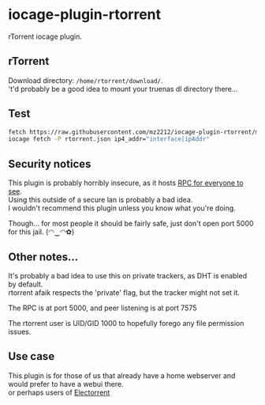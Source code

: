 # iocage-plugin-rtorrent

rTorrent iocage plugin.

## rTorrent

Download directory: `/home/rtorrent/download/`.  
't'd probably be a good idea to mount your truenas dl directory there...

## Test

```sh
fetch https://raw.githubusercontent.com/mz2212/iocage-plugin-rtorrent/master/rtorrent.json
iocage fetch -P rtorrent.json ip4_addr="interface|ipAddr"
```

## Security notices

This plugin is probably horribly insecure, as it hosts [RPC for everyone to see](https://github.com/rakshasa/rtorrent/wiki/RPC-Setup-XMLRPC#other-notes).  
Using this outside of a secure lan is probably a bad idea.  
I wouldn't recommend this plugin unless you know what you're doing.

Though... for most people it should be fairly safe, just don't open port 5000 for this jail. (◠‿◠✿) 

## Other notes...

It's probably a bad idea to use this on private trackers, as DHT is enabled by default.  
rtorrent afaik respects the 'private' flag, but the tracker might not set it.

The RPC is at port 5000, and peer listening is at port 7575

The rtorrent user is UID/GID 1000 to hopefully forego any file permission issues.

## Use case

This plugin is for those of us that already have a home webserver and would prefer to have a webui there.  
or perhaps users of [Electorrent](https://github.com/tympanix/Electorrent)